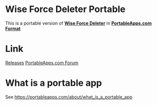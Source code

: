 # Wise Force Deleter Portable
This is a portable version of **[Wise Force Deleter](https://www.wisecleaner.com/wise-force-deleter.html)** in **[PortableApps.com Format](https://portableapps.com/development/portableapps.com_format)**

# Link
[Releases](https://github.com/Bluevect/WiseForceDeleterPortable/releases)
[PortableApps.com Forum](https://portableapps.com/node/64466)

# What is a portable app
See <https://portableapps.com/about/what_is_a_portable_app>
